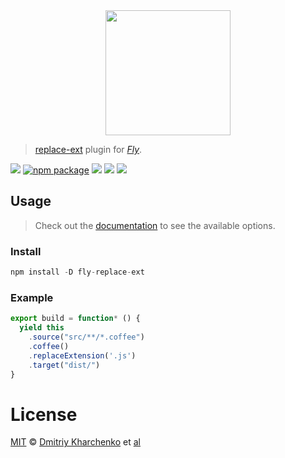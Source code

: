 <div align="center">
  <a href="http://github.com/flyjs/fly">
    <img width=200px  src="https://cloud.githubusercontent.com/assets/8317250/8430194/35c6043a-1f6a-11e5-8cbd-af6cc86baa84.png">
  </a>
</div>

> [replace-ext](https://github.com/aki-russia/fly-replace-ext) plugin for _[Fly][fly]_.

[![][fly-badge]][fly]
[![npm package][npm-ver-link]][releases]
[![][dl-badge]][npm-pkg-link]
[![][travis-badge]][travis-link]
[![][mit-badge]][mit]

## Usage
> Check out the [documentation](PLUGIN_DOCUMENTATION) to see the available options.

### Install

```a
npm install -D fly-replace-ext
```

### Example

```js
export build = function* () {
  yield this
    .source("src/**/*.coffee")
    .coffee()
    .replaceExtension('.js')
    .target("dist/")
}
```

# License

[MIT][mit] © [Dmitriy Kharchenko][author] et [al][contributors]


[mit]:          http://opensource.org/licenses/MIT
[author]:       http://github.com/aki-russia
[contributors]: https://github.com/aki-russia/fly-replace-ext/graphs/contributors
[releases]:     https://github.com/aki-russia/fly-replace-ext/releases
[fly]:          https://www.github.com/flyjs/fly
[fly-badge]:    https://img.shields.io/badge/fly-JS-05B3E1.svg?style=flat-square
[mit-badge]:    https://img.shields.io/badge/license-MIT-444444.svg?style=flat-square
[npm-pkg-link]: https://www.npmjs.org/package/fly-replace-ext
[npm-ver-link]: https://img.shields.io/npm/v/fly-replace-ext.svg?style=flat-square
[dl-badge]:     http://img.shields.io/npm/dm/fly-replace-ext.svg?style=flat-square
[travis-link]:  https://travis-ci.org/aki-russia/fly-replace-ext
[travis-badge]: http://img.shields.io/travis/aki-russia/fly-replace-ext.svg?style=flat-square
